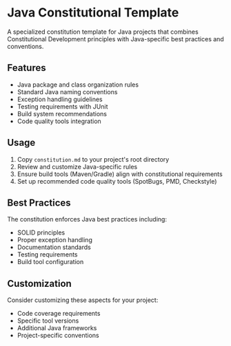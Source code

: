 # Java Constitutional Template

A specialized constitution template for Java projects that combines Constitutional Development principles with Java-specific best practices and conventions.

## Features

- Java package and class organization rules
- Standard Java naming conventions
- Exception handling guidelines
- Testing requirements with JUnit
- Build system recommendations
- Code quality tools integration

## Usage

1. Copy `constitution.md` to your project's root directory
2. Review and customize Java-specific rules
3. Ensure build tools (Maven/Gradle) align with constitutional requirements
4. Set up recommended code quality tools (SpotBugs, PMD, Checkstyle)

## Best Practices

The constitution enforces Java best practices including:
- SOLID principles
- Proper exception handling
- Documentation standards
- Testing requirements
- Build tool configuration

## Customization

Consider customizing these aspects for your project:
- Code coverage requirements
- Specific tool versions
- Additional Java frameworks
- Project-specific conventions
